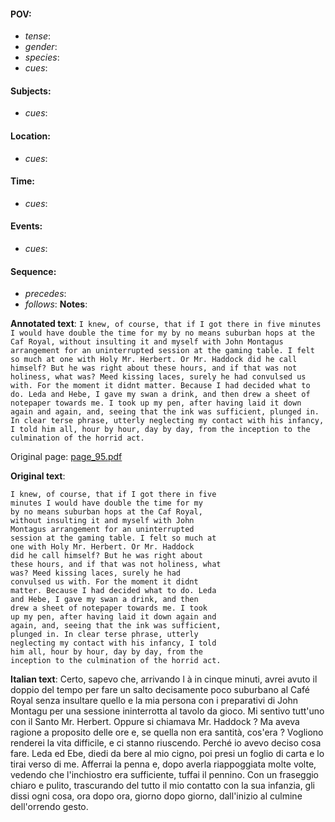 #### POV: 
  - *tense*:
  - *gender*:
  - *species*:
  - *cues*:
#### Subjects:
  - *cues*:
#### Location:
  - *cues*:
#### Time:
  - *cues*:
#### Events:
  - *cues*:
#### Sequence:
  - *precedes*: 
  - *follows*:
**Notes**:


**Annotated text**:
`I knew, of course, that if I got there in five minutes I would have double the time for my by no means suburban hops at the Caf Royal, without insulting it and myself with John Montagus arrangement for an uninterrupted session at the gaming table. I felt so much at one with Holy Mr. Herbert. Or Mr. Haddock did he call himself? But he was right about these hours, and if that was not holiness, what was? Meed kissing laces, surely he had convulsed us with. For the moment it didnt matter. Because I had decided what to do. Leda and Hebe, I gave my swan a drink, and then drew a sheet of notepaper towards me. I took up my pen, after having laid it down again and again, and, seeing that the ink was sufficient, plunged in. In clear terse phrase, utterly neglecting my contact with his infancy, I told him all, hour by hour, day by day, from the inception to the culmination of the horrid act.`

Original page:
[page_95.pdf](https://github.com/vigji/cainjb/blob/main/source_material/pages/page_95.pdf)

**Original text**:
```
I knew, of course, that if I got there in five 
minutes I would have double the time for my 
by no means suburban hops at the Caf Royal, 
without insulting it and myself with John 
Montagus arrangement for an uninterrupted 
session at the gaming table. I felt so much at 
one with Holy Mr. Herbert. Or Mr. Haddock 
did he call himself? But he was right about 
these hours, and if that was not holiness, what 
was? Meed kissing laces, surely he had 
convulsed us with. For the moment it didnt 
matter. Because I had decided what to do. Leda 
and Hebe, I gave my swan a drink, and then 
drew a sheet of notepaper towards me. I took 
up my pen, after having laid it down again and 
again, and, seeing that the ink was sufficient, 
plunged in. In clear terse phrase, utterly 
neglecting my contact with his infancy, I told 
him all, hour by hour, day by day, from the 
inception to the culmination of the horrid act. 
```

**Italian text**:
Certo, sapevo che, arrivando l à in cinque minuti, avrei avuto il doppio del tempo per fare un salto decisamente poco suburbano al Café Royal senza insultare quello e la mia persona con i preparativi di John Montagu per una sessione ininterrotta al tavolo da gioco. Mi sentivo tutt'uno con il Santo Mr. Herbert. Oppure si chiamava Mr. Haddock ? Ma aveva ragione a proposito delle ore e, se quella non era santità, cos'era ? Vogliono renderei la vita difficile, e ci stanno riuscendo. Perché io avevo deciso cosa fare. Leda ed Ebe, diedi da bere al mio cigno, poi presi un foglio di carta e lo tirai verso di me. Afferrai la penna e, dopo averla riappoggiata molte volte, vedendo che l'inchiostro era sufficiente, tuffai il pennino. Con un fraseggio chiaro e pulito, trascurando del tutto il mio contatto con la sua infanzia, gli dissi ogni cosa, ora dopo ora, giorno dopo giorno, dall'inizio al culmine dell'orrendo gesto.
